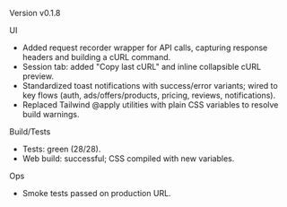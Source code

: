 Version v0.1.8

UI
- Added request recorder wrapper for API calls, capturing response headers and building a cURL command.
- Session tab: added "Copy last cURL" and inline collapsible cURL preview.
- Standardized toast notifications with success/error variants; wired to key flows (auth, ads/offers/products, pricing, reviews, notifications).
- Replaced Tailwind @apply utilities with plain CSS variables to resolve build warnings.

Build/Tests
- Tests: green (28/28).
- Web build: successful; CSS compiled with new variables.

Ops
- Smoke tests passed on production URL.


